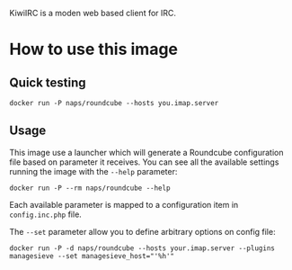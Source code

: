KiwiIRC is a moden web based client for IRC.

How to use this image
=====================

Quick testing
-------------

    docker run -P naps/roundcube --hosts you.imap.server

Usage
-----

This image use a launcher which will generate a Roundcube configuration file
based on parameter it receives. You can see all the available settings running
the image with the `--help` parameter:

    docker run -P --rm naps/roundcube --help

Each available parameter is mapped to a configuration item in `config.inc.php`
file.

The `--set` parameter allow you to define arbitrary options on config file:

    docker run -P -d naps/roundcube --hosts your.imap.server --plugins managesieve --set managesieve_host="'%h'"